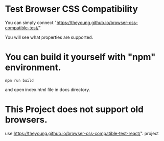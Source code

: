 # Test Browser CSS Compatibility

You can simply connect "https://theyoung.github.io/browser-css-compatible-test/".

You will see what properties are supported.

# You can build it yourself with "npm" environment.

```npm run build```

and open index.html file in docs directory.

# This Project does not support old browsers. 
use https://theyoung.github.io/browser-css-compatible-test-react/". project